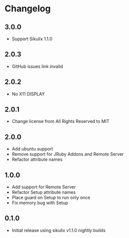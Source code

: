 # Changelog

## 3.0.0

- Support Sikulix 1.1.0 

## 2.0.3

- GitHub issues link invalid

## 2.0.2

- No X11 DISPLAY

## 2.0.1

- Change license from All Rights Reserved to MIT

## 2.0.0

- Add ubuntu support
- Remove support for JRuby Addons and Remote Server
- Refactor attribute names

## 1.0.0
  
- Add support for Remote Server
- Refactor Setup attribute names
- Place guard on Setup to run only once
- Fix memory bug with Setup

## 0.1.0

- Initial release using sikulix v1.1.0 nightly builds
